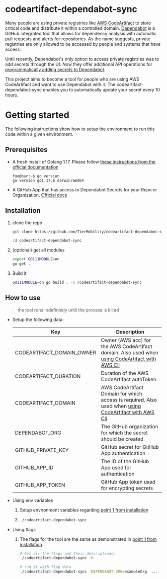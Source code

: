 # codeartifact-dependabot-sync

Many people are using private registries like [AWS CodeArtifact](https://aws.amazon.com/codeartifact/) to store critical code and distribute it within a controlled domain. [Dependabot](https://github.com/dependabot) is a GitHub integrated tool that allows for dependency analysis with automatic pull requests and alerts for repositories. As the name suggests, private registries are only allowed to be accessed by people and systems that have access.

Until recently, Dependabot's only option to access private registries was to add secrets through the UI. Now they offer additional API operations for [programmatically adding secrets to Dependabot](https://docs.github.com/en/code-security/dependabot/working-with-dependabot/managing-encrypted-secrets-for-dependabot). 

This project aims to become a tool for people who are using AWS CodeArtifact and want to use Dependabot with it. The codeartifact-dependabot-sync enables you to automatically update your secret every 10 hours.

# Getting started

The following instructions show how to setup the environment to run this code within a given environment.

## Prerequisites 

-   A fresh install of Golang 1.17. Please follow [these instructions from the official documentation](https://go.dev/dl/)
    ```console
    foo@bar:~$ go version
    go version go1.17.6 darwin/amd64
    ```

- A GitHub App that has access to Dependabot Secrets for your Repo or Organization. [Official docs](https://docs.github.com/en/developers/apps/getting-started-with-apps/about-apps)

## Installation

1. clone the repo

    ```Bash
    git clone https://github.com/TierMobility/codeartifact-dependabot-sync

    cd codeartifact-dependabot-sync
    ```

1. (optional) get all modules

    ```bash
    export GO111MODULE=on
    go get .
    ```

1. Build it
    ```Bash
    GO111MODULE=on go build . -o /codeartifact-dependabot-sync
    ```

## How to use

> the tool runs indefinitely until the process is killed

- <a name="setup"></a>Setup the following data:

    | Key  | Description  |
    |---|---|
    | CODEARTIFACT_DOMAIN_OWNER  | Owner (AWS acc) for the AWS CodeArtifact domain. Also used when [using CodeArtifact with AWS Cli](https://docs.aws.amazon.com/cli/latest/reference/codeartifact/login.html)  |
    | CODEARTIFACT_DURATION  | Duration of the AWS CodeArtifact authToken.  |
    | CODEARTIFACT_DOMAIN  | AWS CodeArtifact Domain for which access is required. Also used when [using CodeArtifact with AWS Cli](https://docs.aws.amazon.com/cli/latest/reference/codeartifact/login.html)  |
    | DEPENDABOT_ORG  | The GitHub organization for which the secret should be created  |
    | GITHUB_PRIVATE_KEY  | GitHub secret for GitHub App authentication  |
    | GITHUB_APP_ID  | The ID of the GitHub App used for authentication  |
    | GITHUB_APP_TOKEN  | GitHub App token used for encrypting secrets |

- Using env variables
    1. Setup environment variables regarding [point 1 from installation](#setup)

    2. 
        ```bash
        ./codeartifact-dependabot-sync
        ```

- Using flags

    1. The flags for the tool are the same as demonstrated in [point 1 from installation](#setup). 

        ```Bash
        # Get all the flags and their descriptions:
        ./codeartifact-dependabot-sync -h

        # run it with flag data
        ./codeartifact-dependabot-sync -DEPENDABOT-ORG=exampleOrg  ...
        ```


